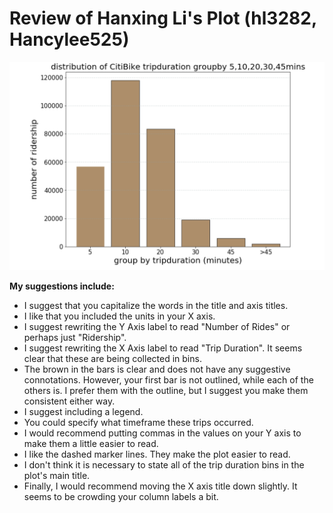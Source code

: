 # Review of Hanxing Li's Plot (hl3282, Hancylee525) 

<img src=https://github.com/Hancylee525/PUI2018_hl3282/blob/master/HW8_hl3282/Assignment1_plot.png>

**My suggestions include:**
* I suggest that you capitalize the words in the title and axis titles.
* I like that you included the units in your X axis.
* I suggest rewriting the Y Axis label to read "Number of Rides" or perhaps just "Ridership".
* I suggest rewriting the X Axis label to read "Trip Duration".  It seems clear that these are being collected in bins.
* The brown in the bars is clear and does not have any suggestive connotations. However, your first bar is not outlined, while each of the others is.  I prefer them with the outline, but I suggest you make them consistent either way. 
* I suggest including a legend. 
* You could specify what timeframe these trips occurred.
* I would recommend putting commas in the values on your Y axis to make them a little easier to read. 
* I like the dashed marker lines.  They make the plot easier to read.
* I don't think it is necessary to state all of the trip duration bins in the plot's main title.
* Finally, I would recommend moving the X axis title down slightly.  It seems to be crowding your column labels a bit.